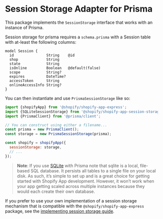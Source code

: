 # Session Storage Adapter for Prisma

This package implements the `SessionStorage` interface that works with an instance of Prisma.

Session storage for prisma requires a `schema.prisma` with a Session table with at-least the following columns:

```prisma
model Session {
  id               String    @id
  shop             String
  state            String
  isOnline         Boolean   @default(false)
  scope            String?
  expires          DateTime?
  accessToken      String
  onlineAccessInfo String?
}
```

You can then instantiate and use `PrismaSessionStorage` like so:

```js
import {shopifyApp} from '@shopify/shopify-app-express';
import {SQLiteSessionStorage} from '@shopify/shopify-app-session-storage-prisma';
import {PrismaClient} from '@prisma/client';

// You can construct using either a filename...
const prisma = new PrismaClient();
const storage = new PrismaSessionStorage(prisma);

const shopify = shopifyApp({
  sessionStorage: storage,
  // ...
});
```

> **Note**: If you use [SQLite](https://sqlite.com) with Prisma note that sqlite is a local, file-based SQL database. It persists all tables to a single file on your local disk. As such, it’s simple to set up and is a great choice for getting started with Shopify App development. However, it won’t work when your app getting scaled across multiple instances because they would each create their own database.

If you prefer to use your own implementation of a session storage mechanism that is compatible with the `@shopify/shopify-app-express` package, see the [implementing session storage guide](../shopify-app-session-storage/implementing-session-storage.md).

